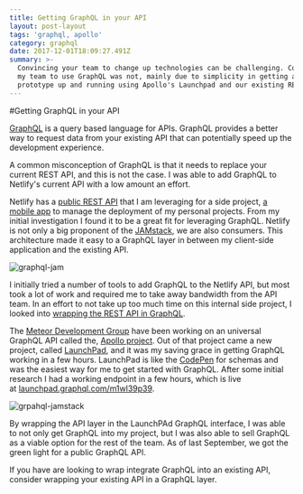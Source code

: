 ```yaml
---
title: Getting GraphQL in your API
layout: post-layout
tags: 'graphql, apollo'
category: graphql
date: 2017-12-01T18:09:27.491Z
summary: >-
  Convincing your team to change up technologies can be challenging. Convincing
  my team to use GraphQL was not, mainly due to simplicity in getting a GraphQL
  prototype up and running using Apollo's Launchpad and our existing REST API.
---
```

#Getting GraphQL in your API

[GraphQL](http://graphql.org/) is a query based language for APIs. GraphQL provides a better way to request data from your existing API that can potentially speed up the development experience.

A common misconception of GraphQL is that it needs to replace your current REST API, and this is not the case. I was able to add GraphQL to Netlify's current API with a low amount an effort.

Netlify has a [public REST API](https://www.netlify.com/docs/api/) that I am leveraging for a side project, [a mobile app](https://github.com/bdougie/PocketDeploys) to manage the deployment of my personal projects. From my initial investigation I found it to be a great fit for leveraging GraphQL. Netlify is not only a big proponent of the [JAMstack](https://jamstack.org/), we are also consumers. This architecture made it easy to a GraphQL layer in between my client-side application and the existing API.

![graphql-jam](/img/uploads/jamstack-graphql.png)

I initially tried a number of tools to add GraphQL to the Netlify API, but most took a lot of work and required me to take away bandwidth from the API team. In an effort to not take up too much time on this internal side project, I looked into [wrapping the REST API in GraphQL](http://graphql.org/blog/rest-api-graphql-wrapper/).

The [Meteor Development Group](https://www.meteor.io/) have been working on an universal GraphQL API called the, [Apollo project](https://www.apollographql.com/). Out of that project came a new project, called [LaunchPad](https://launchpad.graphql.com/new), and it was my saving grace in getting GraphQL working in a few hours. LaunchPad is like the [CodePen](https://codepen.io/) for schemas and was the easiest way for me to get started with GraphQL. After some initial research I had a working endpoint in a few hours, which is live at [launchpad.graphql.com/m1wl39p39](https://launchpad.graphql.com/m1wl39p39).

![grpahql-jamstack](/img/uploads/launchpad-graphql-jam.png)

By wrapping the API layer in the LaunchPAd GraphQL interface, I was able to not only get GraphQL into my project, but I was also able to sell GraphQL as a viable option for the rest of the team. As of last September, we got the green light for a public GraphQL API.

If you have are looking to wrap integrate GraphQL into an existing API, consider wrapping your existing API in a GraphQL layer.
